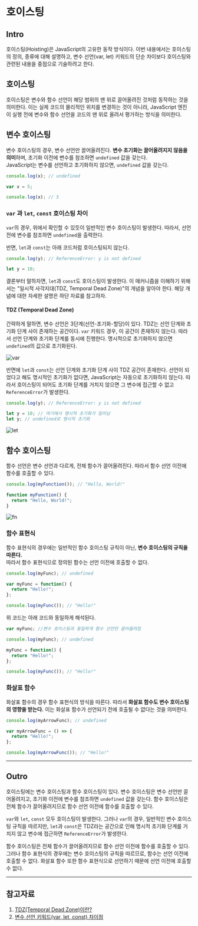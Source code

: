 # 호이스팅
## Intro
호이스팅(Hoisting)은 JavaScript의 고유한 동작 방식이다. 이번 내용에서는 호이스팅의 정의, 종류에 대해 설명하고, 변수 선언(var, let) 키워드의 단순 차이보다 호이스팅와 관련된 내용을 중점으로 기술하려고 한다.

## 호이스팅
호이스팅은 변수와 함수 선언이 해당 범위의 맨 위로 끌어올려진 것처럼 동작하는 것을 의미한다. 이는 실제 코드의 물리적인 위치를 변경하는 것이 아니라, JavaScript 엔진이 실행 전에 변수와 함수 선언을 코드의 맨 위로 올려서 평가하는 방식을 의미한다.

## 변수 호이스팅
변수 호이스팅의 경우, 변수 선언만 끌어올려진다. **변수 초기화는 끌어올려지지 않음을 의미**하며, 초기화 이전에 변수를 참조하면 `undefined` 값을 갖는다.<br>
JavaScript는 변수를 선언하고 초기화하지 않으면, `undefined` 값을 갖는다.

```js
console.log(x); // undefined

var x = 5;

console.log(x); // 5
```
### `var` 과 `let`, `const` 호이스팅 차이
`var`의 경우, 위에서 확인할 수 있듯이 일반적인 변수 호이스팅이 발생한다.
따라서, 선언 전에 변수를 참조하면 `undefined`을 출력한다.

반면, `let`과 `const`는 아래 코드처럼 호이스팅되지 않는다.
```js
console.log(y); // ReferenceError: y is not defined

let y = 10;
```
결론부터 말하자면, `let`과 `const`도 호이스팅이 발생한다. 이 매커니즘을 이해하기 위해서는 "일시적 사각지대(TDZ, Temporal Dead Zone)"의 개념을 알아야 한다. 해당 개념에 대한 자세한 설명은 하단 자료를 참고하자.

#### TDZ (Temporal Dead Zone)
간략하게 말하면, 변수 선언은 3단계(선언-초기화-할당)이 있다. TDZ는 선언 단계와 초기화 단계 사이 존재하는 공간이다. `var` 키워드 경우, 이 공간이 존재하지 않는다. 따라서 선언 단계와 초기화 단계를 동시에 진행한다. 명시적으로 초기화하지 않으면 `undefined`의 값으로 초기화된다.

![var](https://github.com/fastcampus-fe-group7/TIL/assets/93127663/0aa84cb8-bacc-40d8-a180-305c1b948f4e)

반면에 `let`과 `const`는 선언 단계와 초기화 단계 사이 TDZ 공간이 존재한다. 선언이 되었다고 해도 명시적인 초기화가 없다면, JavaScript는 자동으로 초기화하지 않는다. 따라서 호이스팅이 되어도 초기화 단계를 거치지 않으면 그 변수에 접근할 수 없고 `ReferenceError`가 발생한다.
```js
console.log(y); // ReferenceError: y is not defined

let y = 10; // 여기에서 명시적 초기화가 일어남
let y; // undefined로 명시적 초기화
```
![let](https://github.com/fastcampus-fe-group7/TIL/assets/93127663/0206a1d2-8eec-4d66-9e61-a7aa826155bb)

## 함수 호이스팅
함수 선언은 변수 선언과 다르게, 전체 함수가 끌어올려진다. 따라서 함수 선언 이전에 함수를 호출할 수 있다.

```js
console.log(myFunction()); // "Hello, World!"

function myFunction() {
  return "Hello, World!";
}
```

![fn](https://github.com/fastcampus-fe-group7/TIL/assets/93127663/5a68bd73-7342-4aac-bf9e-be39da29dd95)

### 함수 표현식
함수 표현식의 경우에는 일반적인 함수 호이스팅 규칙이 아닌, **변수 호이스팅의 규칙을 따른다.**<br>따라서 함수 표현식으로 정의된 함수는 선언 이전에 호출할 수 없다.

```js
console.log(myFunc); // undefined

var myFunc = function() {
  return "Hello!";
};

console.log(myFunc()); // "Hello!"
```
위 코드는 아래 코드와 동일하게 해석된다.
```js
var myFunc; //변수 호이스팅과 동일하게 함수 선언만 끌어올려짐

console.log(myFunc); // undefined

myFunc = function() {
  return "Hello!";
};

console.log(myFunc()); // "Hello!"
```

### 화살표 함수
화살표 함수의 경우 함수 표현식의 방식을 따른다. 따라서 **화살표 함수도 변수 호이스팅의 영향을 받는다.** 이는 화살표 함수가 선언되기 전에 호출될 수 없다는 것을 의미한다.
```js
console.log(myArrowFunc); // undefined

var myArrowFunc = () => {
  return "Hello!";
};

console.log(myArrowFunc()); // "Hello!"
```
---

## Outro
호이스팅에는 변수 호이스팅과 함수 호이스팅이 있다. 변수 호이스팅은 변수 선언만 끌어올려지고, 초기화 이전에 변수를 참조하면 `undefined` 값을 갖는다. 함수 호이스팅은 전체 함수가 끌어올려지므로 함수 선언 이전에 함수를 호출할 수 있다.

`var`와 `let`, `const` 모두 호이스팅이 발생한다. 그러나 `var`의 경우, 일반적인 변수 호이스팅 규칙을 따르지만, `let`과 `const`은 TDZ라는 공간으로 인해 명시적 초기화 단계를 거치지 않고 변수에 접근하면 `ReferenceError`가 발생한다.

함수 호이스팅은 전체 함수가 끌어올려지므로 함수 선언 이전에 함수를 호출할 수 있다. 그러나 함수 표현식의 경우에는 변수 호이스팅의 규칙을 따르므로, 함수는 선언 이전에 호출할 수 없다. 화살표 함수 또한 함수 표현식으로 선언하기 때문에 선언 이전에 호출할 수 없다.

---

## 참고자료
1. [TDZ(Temporal Dead Zone)이란?](https://noogoonaa.tistory.com/78)
2. [변수 선언 키워드(var, let, const) 차이점](https://github.com/fastcampus-fe-group7/TIL/blob/main/JavaScript/%EB%B3%80%EC%88%98%20%EC%84%A0%EC%96%B8%20%ED%82%A4%EC%9B%8C%EB%93%9C%20%EC%B0%A8%EC%9D%B4%EC%A0%90.md)